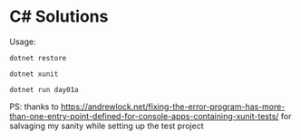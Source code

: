 # C# Solutions

Usage:

`dotnet restore`

`dotnet xunit`

`dotnet run day01a`

PS: thanks to https://andrewlock.net/fixing-the-error-program-has-more-than-one-entry-point-defined-for-console-apps-containing-xunit-tests/ for salvaging my sanity while setting up the test project